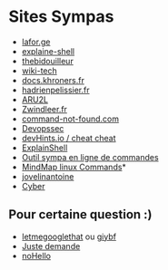 # Sites Sympas

- [lafor.ge](https://lafor.ge)
- [explaine-shell](https://explainshell.com/)
- [thebidouilleur](https://thebidouilleur.xyz)
- [wiki-tech](https://wiki-tech.io)
- [docs.khroners.fr](https://docs.khroners.fr/)
- [hadrienpelissier.fr](https://cours.hadrienpelissier.fr/)
- [ARU2L](https://www.youtube.com/channel/UCNgXQ0-c5VXxSYit5srUKmA)
- [Zwindleer.fr](https://blog.zwindler.fr/)
- [command-not-found.com](https://command-not-found.com)
- [Devopssec](https://devopssec.fr/)
- [devHints.io / cheat cheat](https://devhints.io/)
- [ExplainShell](https://www.explainshell.com/)
- [Outil sympa en ligne de commandes](https://blog.stephane-robert.info/post/devops-outils-linux-indispensables/#lazydocker)
- [MindMap linux Commands](https://xmind.app/m/WwtB/)*
- [jovelinantoine](https://wiki.jovelinantoine.fr)
- [Cyber](https://security-list.js.org/#/README)

## Pour certaine question :)

- [letmegooglethat](https://letmegooglethat.com/) ou [giybf](https://giybf.com/)
- [Juste demande](https://dontasktoask.com/fr/)
- [noHello](https://nohello.net/fr/)

